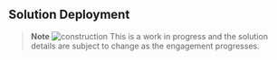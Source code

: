 ## Solution Deployment

> **Note**
>![construction](https://user-images.githubusercontent.com/95059/190730003-07b8b678-ebe8-4164-ac45-fb283ce031ca.svg) This is a work in progress and the solution details are subject to change as the engagement progresses.